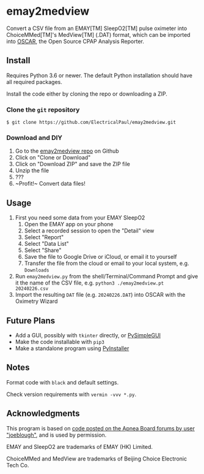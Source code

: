 # emay2medview

Convert a CSV file from an EMAY\[TM\] SleepO2\[TM\] pulse oximeter into ChoiceMMed\[TM\]'s MedView\[TM\] (.DAT) format, which can be imported into [OSCAR](https://www.sleepfiles.com/OSCAR/), the Open Source CPAP Analysis Reporter.

## Install

Requires Python 3.6 or newer. The default Python installation should have all required packages.

Install the code either by cloning the repo or downloading a ZIP.

### Clone the `git` repository

```
$ git clone https://github.com/ElectricalPaul/emay2medview.git
```

### Download and DIY

1. Go to the [emay2medview repo](https://github.com/ElectricalPaul/emay2medview) on Github
1. Click on "Clone or Download"
1. Click on "Download ZIP" and save the ZIP file
1. Unzip the file
1. ???
1. ~Profit!~ Convert data files!

## Usage

1. First you need some data from your EMAY SleepO2
    1. Open the EMAY app on your phone
    1. Select a recorded session to open the "Detail" view
    1. Select "Report"
    1. Select "Data List"
    1. Select "Share"
    1. Save the file to Google Drive or iCloud, or email it to yourself
    1. Transfer the file from the cloud or email to your local system, e.g. `Downloads`
1. Run `emay2medview.py` from the shell/Terminal/Command Prompt and give it the name of the CSV file, e.g. `python3 ./emay2medview.pt 20240226.csv`
1. Import the resulting `DAT` file (e.g. `20240226.DAT`) into OSCAR with the Oximetry Wizard

## Future Plans

* Add a GUI, possibly with `tkinter` directly, or [PySimpleGUI](https://realpython.com/pysimplegui-python/)
* Make the code installable with `pip3`
* Make a standalone program using [PyInstaller](https://pyinstaller.org/en/stable/)

## Notes

Format code with `black` and default settings.

Check version requirements with `vermin -vvv *.py`.

## Acknowledgments

This program is based on [code posted on the Apnea Board forums by user "joeblough"](https://www.apneaboard.com/forums/Thread-python-file-converter-for-EMAY-sleep-pulse-oximeter),
and is used by permission.

EMAY and SleepO2 are trademarks of EMAY (HK) Limited.

ChoiceMMed and MedView are trademarks of Beijing Choice Electronic Tech Co.
